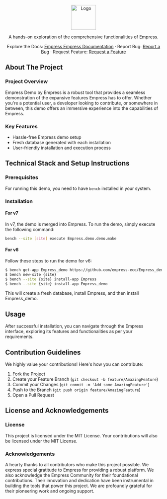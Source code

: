 <div align="center">

<p align="center">

<img src="https://grow.empress.eco/uploads/default/original/2X/1/1f1e1044d3864269d2a613577edb9763890422ab.png" alt="Logo" width="80" height="80">

A hands-on exploration of the comprehensive functionalities of Empress.

Explore the Docs: [Empress Empress Documentation](https://grow.empress.eco/)
·
Report Bug: [Report a Bug](https://github.com/empress-eco/Empress_demo/issues)
·
Request Feature: [Request a Feature](https://github.com/empress-eco/Empress_demo/issues/new)

</div>

</p>

## About The Project

### Project Overview

Empress Demo by Empress is a robust tool that provides a seamless demonstration of the expansive features Empress has to offer. Whether you're a potential user, a developer looking to contribute, or somewhere in between, this demo offers an immersive experience into the capabilities of Empress.

### Key Features
- Hassle-free Empress demo setup
- Fresh database generated with each installation
- User-friendly installation and execution process

## Technical Stack and Setup Instructions

### Prerequisites
For running this demo, you need to have `bench` installed in your system.

### Installation

#### For v7
In v7, the demo is merged into Empress. To run the demo, simply execute the following command:

```sh
bench --site [site] execute Empress.demo.demo.make
```
#### For v6
Follow these steps to run the demo for v6:

```sh
$ bench get-app Empress_demo https://github.com/empress-eco/Empress_demo.git
$ bench new-site {site}
$ bench --site {site} install-app Empress
$ bench --site {site} install-app Empress_demo
```

This will create a fresh database, install Empress, and then install Empress_demo.

## Usage

After successful installation, you can navigate through the Empress interface, exploring its features and functionalities as per your requirements. 

## Contribution Guidelines

We highly value your contributions! Here's how you can contribute:

1. Fork the Project
2. Create your Feature Branch (`git checkout -b feature/AmazingFeature`)
3. Commit your Changes (`git commit -m 'Add some AmazingFeature'`)
4. Push to the Branch (`git push origin feature/AmazingFeature`)
5. Open a Pull Request

## License and Acknowledgements

### License

This project is licensed under the MIT License. Your contributions will also be licensed under the MIT License.

### Acknowledgements

A hearty thanks to all contributors who make this project possible. We express special gratitude to Empress for providing a robust platform. We also acknowledge the Empress Community for their foundational contributions. Their innovation and dedication have been instrumental in building the tools that power this project. We are profoundly grateful for their pioneering work and ongoing support.
